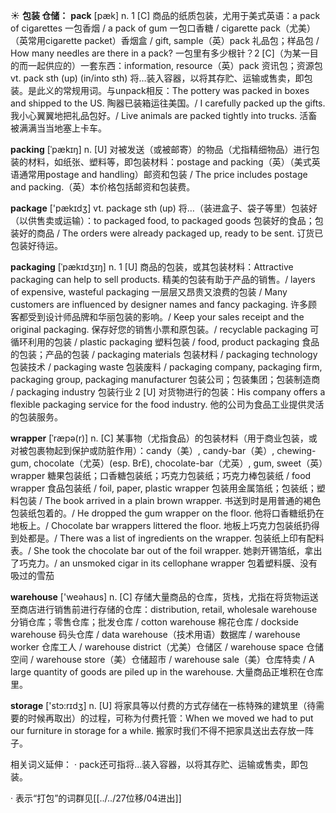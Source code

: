☀ <span class="category">**包装 仓储：**</span>
<span class="vocabulary">**pack**</span> [pæk] 
<span class="definition">n. 1 [C] 商品的纸质包装，尤用于美式英语：</span>a pack of cigarettes 一包香烟 / a pack of gum 一包口香糖 / cigarette pack（尤美）（英常用cigarette packet）香烟盒 / gift, sample（英）pack 礼品包；样品包 / How many needles are there in a pack? 一包里有多少根针？<span class="definition">2 [C]（为某一目的而一起供应的）一套东西：</span>information, resource（英）pack 资讯包；资源包 <span class="definition">vt. pack sth (up) (in/into sth) 将…装入容器，以将其存贮、运输或售卖，即包装。是此义的常规用词。与unpack相反：</span>The pottery was packed in boxes and shipped to the US. 陶器已装箱运往美国。/ I carefully packed up the gifts. 我小心翼翼地把礼品包好。/ Live animals are packed tightly into trucks. 活畜被满满当当地塞上卡车。
           
<span class="vocabulary">**packing**</span> [ˈpækɪŋ]
<span class="definition">n. [U] 对被发送（或被邮寄）的物品（尤指精细物品）进行包装的材料，如纸张、塑料等，即包装材料：</span>postage and packing（英）（美式英语通常用postage and handling）邮资和包装 / The price includes postage and packing.（英）本价格包括邮资和包装费。

<span class="vocabulary">**package**</span> ['pækɪdӡ] 
<span class="definition">vt. package sth (up) 将…（装进盒子、袋子等里）包装好（以供售卖或运输）：</span>to packaged food, to packaged goods 包装好的食品；包装好的商品 / The orders were already packaged up, ready to be sent. 订货已包装好待运。

<span class="vocabulary">**packaging**</span> [ˈpækɪdʒɪŋ]
<span class="definition">n. 1 [U] 商品的包装，或其包装材料：</span>Attractive packaging can help to sell products. 精美的包装有助于产品的销售。/ layers of expensive, wasteful packaging 一层层又昂贵又浪费的包装 / Many customers are influenced by designer names and fancy packaging. 许多顾客都受到设计师品牌和华丽包装的影响。/ Keep your sales receipt and the original packaging. 保存好您的销售小票和原包装。/ recyclable packaging 可循环利用的包装 / plastic packaging 塑料包装 / food, product packaging 食品的包装；产品的包装 / packaging materials 包装材料 / packaging technology 包装技术 / packaging waste 包装废料 / packaging company, packaging firm, packaging group, packaging manufacturer 包装公司；包装集团；包装制造商 / packaging industry 包装行业 <span class="definition">2 [U] 对货物进行的包装：</span>His company offers a flexible packaging service for the food industry. 他的公司为食品工业提供灵活的包装服务。
           
<span class="vocabulary">**wrapper**</span> [ˈræpə(r)]
<span class="definition">n. [C] 某事物（尤指食品）的包装材料（用于商业包装，或对被包裹物起到保护或防脏作用）：</span>candy（美）, candy-bar（美）, chewing-gum, chocolate（尤英）(esp. BrE), chocolate-bar（尤英）, gum, sweet（英）wrapper 糖果包装纸；口香糖包装纸；巧克力包装纸；巧克力棒包装纸 / food wrapper 食品包装纸 / foil, paper, plastic wrapper 包装用金属箔纸；包装纸；塑料包装 / The book arrived in a plain brown wrapper. 书送到时是用普通的褐色包装纸包着的。/ He dropped the gum wrapper on the floor. 他将口香糖纸扔在地板上。/ Chocolate bar wrappers littered the floor. 地板上巧克力包装纸扔得到处都是。/ There was a list of ingredients on the wrapper. 包装纸上印有配料表。/ She took the chocolate bar out of the foil wrapper. 她剥开锡箔纸，拿出了巧克力。/ an unsmoked cigar in its cellophane wrapper 包着塑料膜、没有吸过的雪茄

<span class="vocabulary">**warehouse**</span> ['weəhaʊs] 
<span class="definition">n. [C] 存储大量商品的仓库，货栈，尤指在将货物运送至商店进行销售前进行存储的仓库：</span>distribution, retail, wholesale warehouse 分销仓库；零售仓库；批发仓库 / cotton warehouse 棉花仓库 / dockside warehouse 码头仓库 / data warehouse（技术用语）数据库 / warehouse worker 仓库工人 / warehouse district（尤美）仓储区 / warehouse space 仓储空间 / warehouse store（美）仓储超市 / warehouse sale（美）仓库特卖 / A large quantity of goods are piled up in the warehouse. 大量商品正堆积在仓库里。

<span class="vocabulary">**storage**</span> ['stɔ:rɪdӡ] 
<span class="definition">n. [U] 将家具等以付费的方式存储在一栋特殊的建筑里（待需要的时候再取出）的过程，可称为付费托管：</span>When we moved we had to put our furniture in storage for a while. 搬家时我们不得不把家具送出去存放一阵子。

相关词义延伸：
· pack还可指将…装入容器，以将其存贮、运输或售卖，即包装。

· 表示“打包”的词群见[[../../27位移/04进出]]
